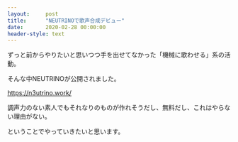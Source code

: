```yaml
---
layout:     post
title:      "NEUTRINOで歌声合成デビュー"
date:       2020-02-28 00:00:00
header-style: text
---
```

ずっと前からやりたいと思いつつ手を出せてなかった「機械に歌わせる」系の活動。

そんな中NEUTRINOが公開されました。

<https://n3utrino.work/>

調声力のない素人でもそれなりのものが作れそうだし、無料だし、これはやらない理由がない。

ということでやっていきたいと思います。


